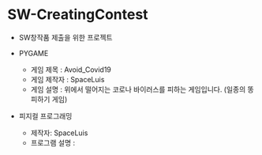# SW-CreatingContest
 - SW창작품 제출을 위한 프로젝트
 
 - PYGAME
   - 게임 제목 : Avoid_Covid19
   - 게임 제작자 : SpaceLuis
   - 게임 설명 : 위에서 떨어지는 코로나 바이러스를 피하는 게임입니다. (일종의 똥피하기 게임)
   
 - 피지컬 프로그래밍
   - 제작자: SpaceLuis
   - 프로그램 설명 : 
   

